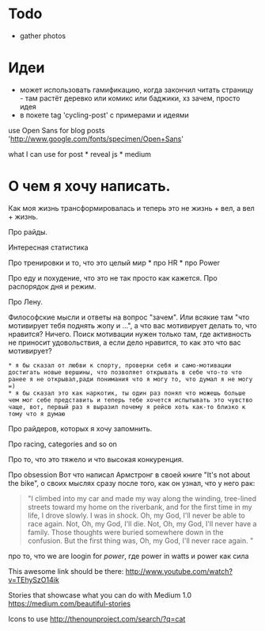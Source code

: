 # Todo

* gather photos

# Идеи
  * может использовать гамификацию, когда закончил читать страницу - там растёт деревко или комикс или баджики, хз зачем, просто идея
  * в покете tag 'cycling-post' с примерами и идеями


use Open Sans for blog posts 'http://www.google.com/fonts/specimen/Open+Sans'

what I can use for post
	* reveal js
	* medium

# О чем я хочу написать.

Как моя жизнь трансформировалась и теперь это не жизнь + вел, а вел + жизнь.

Про райды.

Интересная статистика

Про тренировки и то, что это целый мир
	* про HR
	* про Power

Про еду и похудение, что это не так просто как кажется.
	Про распорядок дня и режим.

Про Лену.

Философские мысли и ответы на вопрос "зачем". Или всякие там "что мотивирует тебя поднять жопу и ...", а что вас мотивирует делать то, что нравится? Ничего. Поиск мотивации нужен только там, где активность не приносит удовольствия, а если дело нравится, то как это что вас мотивирует?

    * я бы сказал от любви к спорту, проверки себя и само-мотивации достигать новые вершины, что позволяет открывать в себе что-то что ранее я не открывал,ради понимания что я могу то, что думал я не могу =)
    * я бы сказал это как наркотик, ты один раз понял что можешь больше чем мог себе представить и теперь тебе хочется испытывать это чувство чаще, вот, первый раз я выразил почему я рейсю хоть как-то близко к тому что я думаю

Про райдеров, которых я хочу запомнить.

Про racing, categories and so on

Про то, что это тяжело и что высокая конкуренция.

Про obsession
Вот что написал Армстронг в своей книге
"It's not about the bike", о своих мыслях сразу после того, как он узнал, что у него рак:

> "I climbed into my car and made my way along the winding, tree-lined streets
> toward my home on the riverbank, and for the first time in my life, I drove
> slowly. I was in shock. Oh, my God, I'll never be able to race again. Not,
> Oh, my God, I'll die. Not, Oh, my God, I'll never have a family. Those
> thoughts were buried somewhere down in the confusion. But the first thing
> was, Oh, my God, I'll never race again. "
 
про то, что we are loogin for *power*, где power in watts и power как сила


This awesome link should be there:
http://www.youtube.com/watch?v=TEhySzO14ik

Stories that showcase what you can do with Medium 1.0
https://medium.com/beautiful-stories

Icons to use
http://thenounproject.com/search/?q=cat
